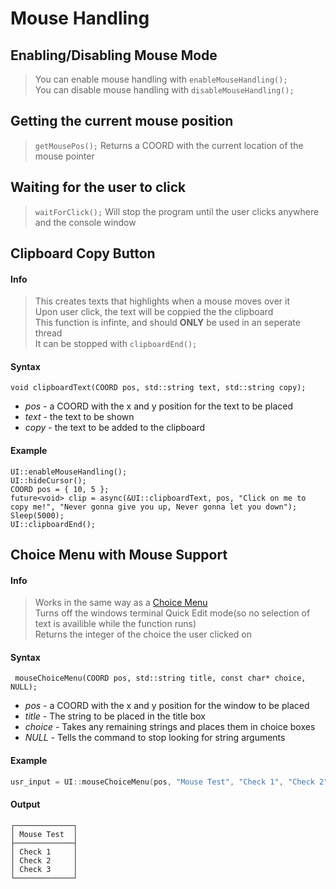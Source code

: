 # Mouse Handling <!-- {docsify-ignore} -->

## Enabling/Disabling Mouse Mode
> You can enable mouse handling with `enableMouseHandling();`<br>
> You can disable mouse handling with `disableMouseHandling();`

## Getting the current mouse position
> `getMousePos();` Returns a COORD with the current location of the mouse pointer

## Waiting for the user to click
> `waitForClick();` Will stop the program until the user clicks anywhere and the console window

## Clipboard Copy Button
#### Info
> This creates texts that highlights when a mouse moves over it<br>
> Upon user click, the text will be coppied the the clipboard<br>
> This function is infinte, and should **ONLY** be used in an seperate thread<br>
> It can be stopped with `clipboardEnd();`

#### Syntax
`void clipboardText(COORD pos, std::string text, std::string copy);`
* *pos* - a COORD with the x and y position for the text to be placed
* *text* - the text to be shown
* *copy* - the text to be added to the clipboard

#### Example
```
UI::enableMouseHandling();
UI::hideCursor();
COORD pos = { 10, 5 };
future<void> clip = async(&UI::clipboardText, pos, "Click on me to copy me!", "Never gonna give you up, Never gonna let you down");
Sleep(5000);
UI::clipboardEnd();
```

## Choice Menu with Mouse Support
#### Info
> Works in the same way as a [Choice Menu](ChoiceMenu)<br>
> Turns off the windows terminal Quick Edit mode(so no selection of text is availible while the function runs)<br>
> Returns the integer of the choice the user clicked on
#### Syntax
` mouseChoiceMenu(COORD pos, std::string title, const char* choice, NULL);`

* *pos* - a COORD with the x and y position for the window to be placed
* *title* - The string to be placed in the title box
* *choice* - Takes any remaining strings and places them in choice boxes
* *NULL* - Tells the command to stop looking for string arguments

#### Example
```C++
usr_input = UI::mouseChoiceMenu(pos, "Mouse Test", "Check 1", "Check 2", "Check 3", NULL);
```

#### Output
```
┌─────────────┐
│ Mouse Test  │
├─────────────┤
│ Check 1     │
│ Check 2     │
│ Check 3     │
└─────────────┘
```